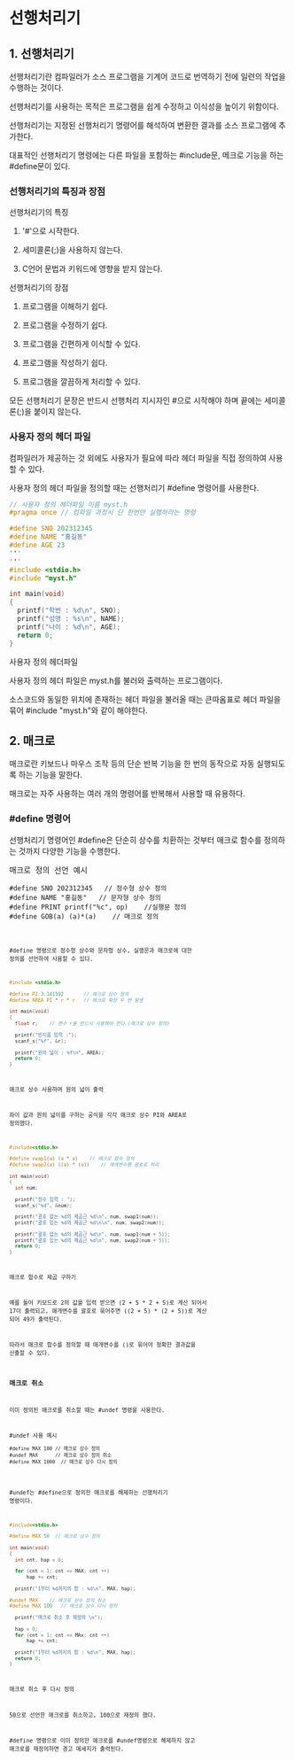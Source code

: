 # 선행처리기

## 1. 선행처리기
선행처리기란 컴파일러가 소스 프로그램을 기계어 코드로 번역하기 전에 일련의 작업을 수행하는 것이다.

선행처리기를 사용하는 목적은 프로그램을 쉽게 수정하고 이식성을 높이기 위함이다.

선행처리기는 지정된 선행처리기 명령어를 해석하여 변환한 결과를 소스 프로그램에 추가한다.

대표적인 선행처리기 명령에는 다른 파일을 포함하는 #include문, 메크로 기능을 하는 #define문이 있다.

### 선행처리기의 특징과 장점
선행처리기의 특징

1. '#'으로 시작한다.

2. 세미콜론(;)을 사용하지 않는다.

3. C언어 문법과 키워드에 영향을 받지 않는다.

선행처리기의 장점

1. 프로그램을 이해하기 쉽다.

2. 프로그램을 수정하기 쉽다.

3. 프로그램을 간편하게 이식할 수 있다.

4. 프로그램을 작성하기 쉽다.

5. 프로그램을 깔끔하게 처리할 수 있다.

모든 선행처리기 문장은 반드시 선행처리 지시자인 #으로 시작해야 하며 끝에는 세미콜론(;)을 붙이지 않는다.

### 사용자 정의 헤더 파일
컴파일러가 제공하는 것 외에도 사용자가 필요에 따라 헤더 파일을 직접 정의하여 사용할 수 있다.

사용자 정의 헤더 파일을 정의할 때는 선행처리기 #define 명령어를 사용한다.

```c
// 사용자 정의 헤더파일 이름 myst.h
#pragma once // 컴파일 과정시 단 한번만 실행하라는 명령

#define SNO 202312345
#define NAME "홍길동"
#define AGE 23
'''
'''
#include <stdio.h>
#include "myst.h"

int main(void)
{
  printf("학번 : %d\n", SNO);
  printf("성명 : %s\n", NAME);
  printf("나이 : %d\n", AGE);
  return 0;
}
```
사용자 정의 헤더파일

사용자 정의 헤더 파일은 myst.h를 불러와 출력하는 프로그램이다.

소스코드와 동일한 위치에 존재하는 헤더 파일을 불러올 때는 큰따옴표로 헤더 파일을 묶어 #include "myst.h"와 같이 해야한다.

## 2. 매크로
매크로란 키보드나 마우스 조작 등의 단순 반복 기능을 한 번의 동작으로 자동 실행되도록 하는 기능을 말한다.

매크로는 자주 사용하는 여러 개의 명령어를 반복해서 사용할 때 유용하다.

### #define 명령어
선행처리기 명령어인 #define은 단순히 상수를 치환하는 것부터 매크로 함수를 정의하는 것까지 다양한 기능을 수행한다.

<pre>매크로 정의 선언 예시
<code>
#define SNO 202312345   // 정수형 상수 정의
#define NAME "홍길동"   // 문자형 상수 정의
#define PRINT printf("%c", op)    //실행문 정의
#define GOB(a) (a)*(a)    // 매크로 정의<code></pre>
#define 명령으로 정수형 상수와 문자형 상수, 실행문과 매크로에 대한 정의를 선언하여 사용할 수 있다.

```c
#include <stdio.h>

#define PI 3.141592       // 매크로 상수 정의
#define AREA PI * r * r   // 매크로 확장 두 번 발생

int main(void)
{
  float r;    // 변수 r을 반드시 사용해야 한다.(매크로 상수 정의)
  
  printf("반지름 입력 :");
  scanf_s("%f", &r);

  printf("원의 넓이 : %f\n", AREA);
  return 0;
}
```
매크로 상수 사용하여 원의 넓이 출력

파이 값과 원의 넓이를 구하는 공식을 각각 매크로 상수 PI와 AREA로 정의했다.

```c
#include<stdio.h>

#define swap1(a) (a * a)    // 매크로 함수 정의
#define swap2(a) ((a) * (a))    // 매개변수를 괄호로 처리

int main(void)
{
  int num;

  printf("정수 입력 : ");
  scanf_s("%d", &num);

  printf("괄호 없는 %d의 제곱근 %d\n", num, swap1(num));
  printf("괄호 있는 %d의 제곱근 %d\n\n", num, swap2(num));

  printf("괄호 없는 %d의 제곱근 %d\n", num, swap1(num + 5));
  printf("괄호 있는 %d의 제곱근 %d\n", num, swap2(num + 5));
  return 0;
}
```
매크로 함수로 제곱 구하기

예를 들어 키보드로 2의 값을 입력 받으면 (2 + 5 * 2 + 5)로 계산 되어서 17이 출력되고, 매개변수를 괄호로 묶어주면 ((2 + 5) * (2 + 5))로 계산 되어 49가 출력된다.

따라서 매크로 함수를 정의할 때 매개변수를 ()로 묶어야 정확한 결과값을 산출할 수 있다.

### 매크로 취소
이미 정의된 매크로를 취소할 때는 #undef 명령을 사용한다.

<pre>#undef 사용 예시
<code>
#define MAX 100 // 매크로 상수 정의
#undef MAX      // 매크로 상수 정의 취소
#define MAX 1000  // 매크로 상수 다시 정의 </code></pre>
#undef는 #define으로 정의한 매크로를 해제하는 선행처리기 명령이다.

```c
#include<stdio.h>

#define MAX 50  // 매크로 상수 정의

int main(void)
{
  int cnt, hap = 0;

  for (cnt = 1; cnt <= MAX; cnt ++)
      hap += cnt;

  printf("1부터 %d까지의 합 : %d\n", MAX, hap);

#undef MAX    // 매크로 상수 정의 취소
#define MAX 100   // 매크로 상수 다시 정의

  printf("매크로 취소 후 재정의 \n");

  hap = 0;
  for (cnt = 1; cnt <= MAx; cnt ++)
      hap += cnt;

  printf("1부터 %d까지의 합 : %d\n", MAX, hap);
  return 0;
}
```
매크로 취소 후 다시 정의

50으로 선언한 매크로를 취소하고, 100으로 재정의 했다.

#define 명령으로 이미 정의한 매크로를 #undef명령으로 해제하지 않고 매크로를 재정의하면 경고 메세지가 출력된다.
